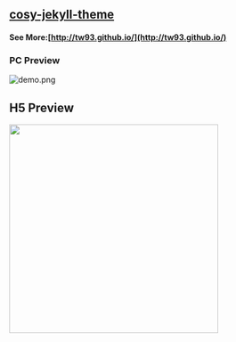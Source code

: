 ## [cosy-jekyll-theme](https://rubygems.org/gems/cosy-jekyll-theme)

#### See More:[http://tw93.github.io/](http://tw93.github.io/)

### PC Preview
![demo.png](http://tw93.github.io/images/demo2.jpg)

## H5 Preview

<img src="http://tw93.github.io/images/demo1.PNG" width="375"/>

